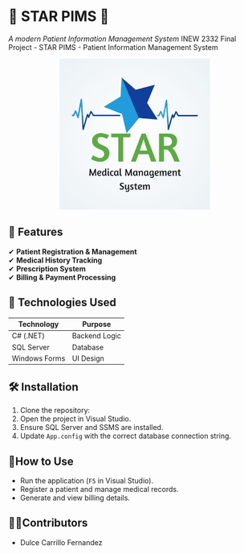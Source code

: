 # 🌟 STAR PIMS 🌟
*A modern Patient Information Management System*
INEW 2332 Final Project - STAR PIMS - Patient Information Management System

<p align="center">
  <img src="https://github.com/cfdulce/STAR_PIMS_Web/blob/main/Health%20MAnagement.jpg?raw=true" alt="Project Logo" width="300" height="300">
</p>


## 🚀 Features
✔ **Patient Registration & Management**  
✔ **Medical History Tracking**  
✔ **Prescription System**  
✔ **Billing & Payment Processing**  

## 💾 Technologies Used

| Technology | Purpose |
|------------|---------|
| C# (.NET) | Backend Logic |
| SQL Server | Database |
| Windows Forms | UI Design |

## 🛠 Installation
1. Clone the repository:
2. Open the project in Visual Studio.
3. Ensure SQL Server and SSMS are installed.
4. Update `App.config` with the correct database connection string.


## 🔌How to Use
- Run the application (`F5` in Visual Studio).
- Register a patient and manage medical records.
- Generate and view billing details.

## 🙋‍♀️Contributors
- Dulce Carrillo Fernandez


